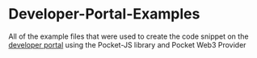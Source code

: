 # Developer-Portal-Examples
All of the example files that were used to create the code snippet on the [developer portal](https://docs.pokt.network/docs/developers-overview) using the Pocket-JS library and Pocket Web3 Provider 

